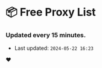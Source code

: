 # :package: Free Proxy List
### Updated every 15 minutes.

- Last updated: `2024-05-22 16:23`

:heart:
